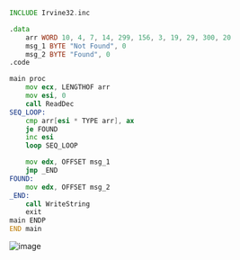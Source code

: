 ```asm
INCLUDE Irvine32.inc

.data
	arr WORD 10, 4, 7, 14, 299, 156, 3, 19, 29, 300, 20
	msg_1 BYTE "Not Found", 0
	msg_2 BYTE "Found", 0
.code	

main proc
	mov ecx, LENGTHOF arr
	mov esi, 0
	call ReadDec
SEQ_LOOP:
	cmp arr[esi * TYPE arr], ax
	je FOUND
	inc esi
	loop SEQ_LOOP

	mov edx, OFFSET msg_1
	jmp _END
FOUND:
	mov edx, OFFSET msg_2
_END: 
	call WriteString
	exit
main ENDP
END main
```
![image](https://github.com/user-attachments/assets/0601ebd4-d020-485d-a5d7-4b6c169de63c)

